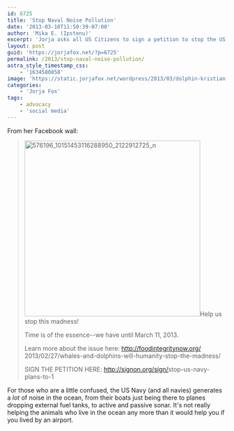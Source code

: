 ```yaml
---
id: 6725
title: 'Stop Naval Noise Pollution'
date: '2013-03-10T11:50:39-07:00'
author: 'Mika E. (Ipstenu)'
excerpt: 'Jorja asks all US Citizens to sign a petition to stop the US Navy from harming animals in our oceans.'
layout: post
guid: 'https://jorjafox.net/?p=6725'
permalink: /2013/stop-naval-noise-pollution/
astra_style_timestamp_css:
    - '1634580858'
image: 'https://static.jorjafox.net/wordpress/2013/03/dolphin-kristian-sekulic-isp.jpg'
categories:
    - 'Jorja Fox'
tags:
    - advocacy
    - 'social media'
---
```


From her Facebook wall:
<blockquote><img class="aligncenter size-full wp-image-6726" alt="576196_10151453116288950_2122912725_n" src="//static.jorjafox.net/wordpress/2013/03/576196_10151453116288950_2122912725_n.jpg" width="403" height="403" />Help us stop this madness!

Time is of the essence--we have until March 11, 2013.

Learn more about the issue here: <a href="http://foodintegritynow.org/2013/02/27/whales-and-dolphins-will-humanity-stop-the-madness/" target="_blank" rel="nofollow nofollow">http://foodintegritynow.org/<wbr />2013/02/27/whales-and-dolphins-will-humani<wbr />ty-stop-the-madness/</a>

SIGN THE PETITION HERE:
<a href="http://signon.org/sign/stop-us-navy-plans-to-1" target="_blank" rel="nofollow nofollow">http://signon.org/sign/<wbr />stop-us-navy-plans-to-1</a></blockquote>
For those who are a little confused, the US Navy (and all navies) generates a <em>lot</em> of noise in the ocean, from their boats just being there to planes dropping external fuel tanks, to active and passive sonar. It's not really helping the animals who live in the ocean any more than it would help you if you lived by an airport.